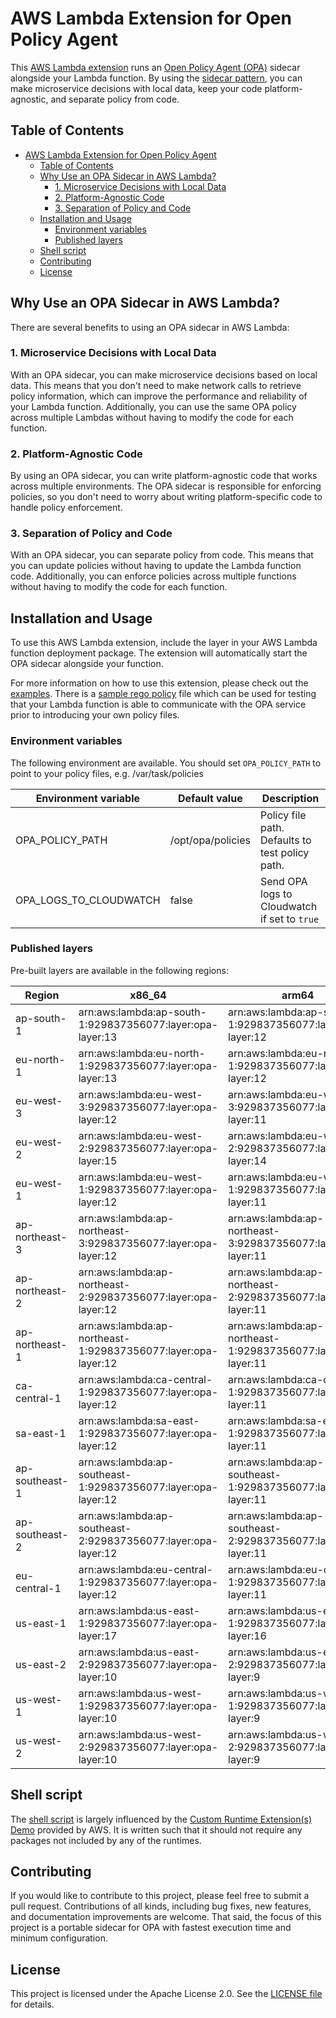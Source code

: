 # AWS Lambda Extension for Open Policy Agent

This [AWS Lambda extension](https://docs.aws.amazon.com/lambda/latest/dg/lambda-extensions.html) runs an [Open Policy Agent (OPA)](https://www.openpolicyagent.org) sidecar alongside your Lambda function. By using the [sidecar pattern](https://learn.microsoft.com/en-us/azure/architecture/patterns/sidecar), you can make microservice decisions with local data, keep your code platform-agnostic, and separate policy from code.

## Table of Contents

- [AWS Lambda Extension for Open Policy Agent](#aws-lambda-extension-for-open-policy-agent)
  - [Table of Contents](#table-of-contents)
  - [Why Use an OPA Sidecar in AWS Lambda?](#why-use-an-opa-sidecar-in-aws-lambda)
    - [1. Microservice Decisions with Local Data](#1-microservice-decisions-with-local-data)
    - [2. Platform-Agnostic Code](#2-platform-agnostic-code)
    - [3. Separation of Policy and Code](#3-separation-of-policy-and-code)
  - [Installation and Usage](#installation-and-usage)
    - [Environment variables](#environment-variables)
    - [Published layers](#published-layers)
  - [Shell script](#shell-script)
  - [Contributing](#contributing)
  - [License](#license)

## Why Use an OPA Sidecar in AWS Lambda?

There are several benefits to using an OPA sidecar in AWS Lambda:

### 1. Microservice Decisions with Local Data

With an OPA sidecar, you can make microservice decisions based on local data. This means that you don't need to make network calls to retrieve policy information, which can improve the performance and reliability of your Lambda function. Additionally, you can use the same OPA policy across multiple Lambdas without having to modify the code for each function.

### 2. Platform-Agnostic Code

By using an OPA sidecar, you can write platform-agnostic code that works across multiple environments. The OPA sidecar is responsible for enforcing policies, so you don't need to worry about writing platform-specific code to handle policy enforcement.

### 3. Separation of Policy and Code

With an OPA sidecar, you can separate policy from code. This means that you can update policies without having to update the Lambda function code. Additionally, you can enforce policies across multiple functions without having to modify the code for each function.

## Installation and Usage

To use this AWS Lambda extension, include the layer in your AWS Lambda function deployment package. The extension will automatically start the OPA sidecar alongside your function.

For more information on how to use this extension, please check out the [examples](examples). There is a [sample rego policy](src/opa/policies/test.rego) file which can be used for testing that your Lambda function is able to communicate with the OPA service prior to introducing your own policy files.

### Environment variables

The following environment are available. You should set `OPA_POLICY_PATH` to point to your policy files, e.g. /var/task/policies

| Environment variable   | Default value                | Description                                     |
| ---------------------- | ---------------------------- | ------------------------------------------------|
| OPA_POLICY_PATH        | /opt/opa/policies            | Policy file path. Defaults to test policy path. |
| OPA_LOGS_TO_CLOUDWATCH | false                        | Send OPA logs to Cloudwatch if set to `true`    |

### Published layers

Pre-built layers are available in the following regions:

<!-- LAYERS_TABLE_START -->
| Region | x86_64 | arm64 |
| ------ | ------ | ----- |
| ap-south-1 | arn:aws:lambda:ap-south-1:929837356077:layer:opa-layer:13 | arn:aws:lambda:ap-south-1:929837356077:layer:opa-layer:12 |
| eu-north-1 | arn:aws:lambda:eu-north-1:929837356077:layer:opa-layer:13 | arn:aws:lambda:eu-north-1:929837356077:layer:opa-layer:12 |
| eu-west-3 | arn:aws:lambda:eu-west-3:929837356077:layer:opa-layer:12 | arn:aws:lambda:eu-west-3:929837356077:layer:opa-layer:11 |
| eu-west-2 | arn:aws:lambda:eu-west-2:929837356077:layer:opa-layer:15 | arn:aws:lambda:eu-west-2:929837356077:layer:opa-layer:14 |
| eu-west-1 | arn:aws:lambda:eu-west-1:929837356077:layer:opa-layer:12 | arn:aws:lambda:eu-west-1:929837356077:layer:opa-layer:11 |
| ap-northeast-3 | arn:aws:lambda:ap-northeast-3:929837356077:layer:opa-layer:12 | arn:aws:lambda:ap-northeast-3:929837356077:layer:opa-layer:11 |
| ap-northeast-2 | arn:aws:lambda:ap-northeast-2:929837356077:layer:opa-layer:12 | arn:aws:lambda:ap-northeast-2:929837356077:layer:opa-layer:11 |
| ap-northeast-1 | arn:aws:lambda:ap-northeast-1:929837356077:layer:opa-layer:12 | arn:aws:lambda:ap-northeast-1:929837356077:layer:opa-layer:11 |
| ca-central-1 | arn:aws:lambda:ca-central-1:929837356077:layer:opa-layer:12 | arn:aws:lambda:ca-central-1:929837356077:layer:opa-layer:11 |
| sa-east-1 | arn:aws:lambda:sa-east-1:929837356077:layer:opa-layer:12 | arn:aws:lambda:sa-east-1:929837356077:layer:opa-layer:11 |
| ap-southeast-1 | arn:aws:lambda:ap-southeast-1:929837356077:layer:opa-layer:12 | arn:aws:lambda:ap-southeast-1:929837356077:layer:opa-layer:11 |
| ap-southeast-2 | arn:aws:lambda:ap-southeast-2:929837356077:layer:opa-layer:12 | arn:aws:lambda:ap-southeast-2:929837356077:layer:opa-layer:11 |
| eu-central-1 | arn:aws:lambda:eu-central-1:929837356077:layer:opa-layer:12 | arn:aws:lambda:eu-central-1:929837356077:layer:opa-layer:11 |
| us-east-1 | arn:aws:lambda:us-east-1:929837356077:layer:opa-layer:17 | arn:aws:lambda:us-east-1:929837356077:layer:opa-layer:16 |
| us-east-2 | arn:aws:lambda:us-east-2:929837356077:layer:opa-layer:10 | arn:aws:lambda:us-east-2:929837356077:layer:opa-layer:9 |
| us-west-1 | arn:aws:lambda:us-west-1:929837356077:layer:opa-layer:10 | arn:aws:lambda:us-west-1:929837356077:layer:opa-layer:9 |
| us-west-2 | arn:aws:lambda:us-west-2:929837356077:layer:opa-layer:10 | arn:aws:lambda:us-west-2:929837356077:layer:opa-layer:9 |
<!-- LAYERS_TABLE_END -->

## Shell script

The [shell script](src/extensions/opa) is largely influenced by the [Custom Runtime Extension(s) Demo](https://github.com/aws-samples/aws-lambda-extensions/tree/main/custom-runtime-extension-demo) provided by AWS. It is written such that it should not require any packages not included by any of the runtimes.

## Contributing

If you would like to contribute to this project, please feel free to submit a pull request. Contributions of all kinds, including bug fixes, new features, and documentation improvements are welcome. That said, the focus of this project is a portable sidecar for OPA with fastest execution time and minimum configuration.

## License

This project is licensed under the Apache License 2.0. See the [LICENSE file](LICENSE) for details.

